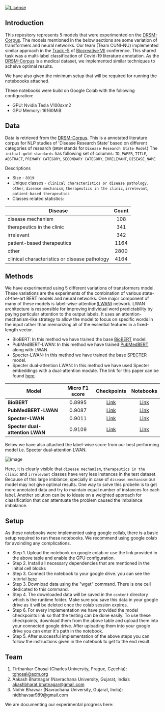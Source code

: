 [![License](https://img.shields.io/badge/License-Apache_2.0-blue.svg)](https://opensource.org/licenses/Apache-2.0)

## Introduction
This repository represents 5 models that were experimented on the [DRSM-Corpus](https://github.com/chanzuckerberg/DRSM-corpus). The models mentioned in the below sections are some variation of transformers and neural networks. Our team (Team CUNI-NU) implemented similar approach in the [Track -5](https://biocreative.bioinformatics.udel.edu/tasks/biocreative-vii/track-5/) of [Biocreative VII](https://biocreative.bioinformatics.udel.edu/tasks/biocreative-vii/) conference. This shared task was a multi-label classification of Covid-19 literature annotation. As the [DRSM-Corpus](https://github.com/chanzuckerberg/DRSM-corpus) is a medical dataset, we implemented similar techniques to acheive optimal results.

We have also given the minimum setup that will be required for running the noteboooks attached. 

These notebooks were build on Google Colab with the following configuration:

* GPU: Nvidia Tesla V100sxm2  
* GPU Memory: 16160MiB



## Data
Data is retrieved from the [DRSM-Corpus](https://github.com/chanzuckerberg/DRSM-corpus). This is a annotated literature corpus for NLP studies of 'Disease Research State' based on different categories of research (`DRSM` stands for `Disease Research State Model`)
The `initial-gold-standards` has following set of columns:
  `ID_PAPER`, `TITLE`, `ABSTRACT`, `PRIMARY CATEGORY`, `SECONDARY CATEGORY`, `IRRELEVANT`, `DISEASE_NAME`

Descriptions
* Size - `8919`
* Unique classes - `clinical characteristics or disease pathology`, `other`, `disease mechanism`, `therapeutics in the clinic`, `irrelevant`, `patient-based therapeutics`
* Classes related statistics:

| Disease                                       | Count |
|-----------------------------------------------|:-----:|
| disease mechanism                             | 108   |
| therapeutics in the clinic                    | 341   |
| irrelevant                                    | 342   |
| patient-based therapeutics                    | 1164  |     
| other                                         | 2800  |
| clinical characteristics or disease pathology | 4164  |


## Methods

We have experimented using 5 different variations of transformers model. These variations are the experiments of the combination of various state-of-the-art BERT models and neural networks. One major component of many of these models is label-wise-attention([LWAN](https://aclanthology.org/D18-1508/)) network. LWAN architecture is responsible for improving individual word predictability by paying particular attention to the output labels. It uses an attention-mechanism-like strategy to allow the model to focus on specific words in the input rather than memorizing all of the essential features in a fixed-length vector.


* BioBERT: In this method we have trained the base [BioBERT](https://huggingface.co/dmis-lab/biobert-v1.1) model. 
* PubMedBERT-LWAN: In this method we have trained [PubMedBERT](https://huggingface.co/microsoft/BiomedNLP-PubMedBERT-base-uncased-abstract-fulltext) along with LWAN.
* Specter-LWAN: In this method we have trained the base [SPECTER](https://huggingface.co/allenai/specter) model.
* Specter dual-attention LWAN: In this method we have used Specter embeddings with a dual-attention module. The link for this paper can be found [here](https://biocreative.bioinformatics.udel.edu/media/store/files/2021/TRACK5_pos_5_BC7_submission_188.pdf).

| Model                               | Micro F1 score |                                             Checkpoints                                            | Notebooks |                 
|-------------------------------------|:--------------:|:--------------------------------------------------------------------------------------------------:|:---------:|
| **BioBERT**                         |     0.8995     |     [Link](https://drive.google.com/file/d/1-hJESlTPM8St15hESS5-6hKeqnROJF_H/view?usp=sharing)     |    [Link](https://drive.google.com/file/d/1cCweWKvnS45XuR5alSnSJEe3OCGu_7C0/view?usp=sharing)    |     
| **PubMedBERT-LWAN**                 |     0.9087     |     [Link](https://drive.google.com/file/d/1-pP49V3cF9PsBxrOkEZNx8DS6lbkNmmF/view?usp=sharing)     |    [Link](https://drive.google.com/file/d/1SYzQDH9fkUHSwAHeZYbPCSU7Bece-dEM/view?usp=sharing)    |
| **Specter-LWAN**                    |     0.9011     |     [Link](https://drive.google.com/file/d/1-WmSFVFNXnrmPhTNvhebizHCQeOJmQ0X/view?usp=sharing)     |    [Link](https://colab.research.google.com/drive/1Eequmt9_sSmnRrA9lCTZ7qx_fzCHYVU2?usp=sharing)    |
| **Specter dual-attention LWAN**     |     0.9109     |     [Link](https://drive.google.com/file/d/1-pP49V3cF9PsBxrOkEZNx8DS6lbkNmmF/view?usp=sharing)     |    [Link](https://drive.google.com/file/d/1TcopvnmvFKWiHNBv_Nya5Xfb7ioWR7F1/view?usp=sharing)    | 

Below we have also attached the label-wise score from our best performing model i.e. Specter dual-attention LWAN.

![image](https://user-images.githubusercontent.com/44599944/150501432-6c842227-15f2-4e42-b257-7ccad76a8bf3.png)

Here, it is clearly visible that `disease mechanism`, `therapeutics in the clinic` and `irrelevant` classes have very less instances in the test dataset. Because of this large imblance, specially in case of `disease mechanism` our model may not give optimal results. One way to solve this probelm is to get more annotated data and try to maintain equal number of instances for each label. Another solution can be to ideate on a weighted approach for classification that can attentuate the problem caused the imbalance imbalance.

## Setup

As these notebooks were implemented using google collab, there is a basic setup required to run these notebooks. We recommend using google colab for avoinding any complications.

* Step 1. Upload the notebook on google colab or use the link provided in the above table and enable the GPU configuration.
* Step 2. Install all necessary dependencies that are mentioned in the initial cell blocks
* Step 3. Connect the notebook to your google drive. you can see the tutorial [here](https://colab.research.google.com/notebooks/io.ipynb)
* Step 3. Download data using the "wget" command. There is one cell dedicated to this command. 
* Step 4. The downloaded data will be saved in the `content` directory which is the runtime folder. Make sure you save this data in your google drive as it will be deleted once the colab session expires.
* Step 6. For every implementation we have provided the model checkpoints link so that the testing can be done easily. To use these checkpoints, download them from the above table and upload them into your connected google drive. After uploading them into your google drive you can enter it's path in the notebook.
* Step 5. After successful implementation of the above steps you can follow the instructions given in the notebook to get to the end result.

## Team

1. Tirthankar Ghosal (Charles University, Prague, Czechia):    tghosal@acm.org
2. Aakash Bhatnagar  (Navrachana University, Gujarat, India):  akashbharat.bhatnagar@gmail.com 
3. Nidhir Bhavsar    (Navrachana University, Gujarat, India):  nidbhavsar989@gmail.com

We are documenting our experimental progress here: 

